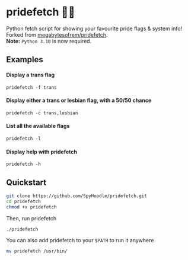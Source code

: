 # pridefetch 🏳️‍⚧️
Python fetch script for showing your favourite pride flags & system info!<br>
Forked from [megabytesofrem/pridefetch](https://github.com/megabytesofrem/pridefetch).<br>
**Note:** `Python 3.10` is now required.

## Examples
#### Display a trans flag
`pridefetch -f trans`

#### Display either a trans or lesbian flag, with a 50/50 chance
`pridefetch -c trans,lesbian`

#### List all the available flags
`pridefetch -l`

#### Display help with pridefetch
`pridefetch -h`

## Quickstart
```bash
git clone https://github.com/SpyHoodle/pridefetch.git
cd pridefetch
chmod +x pridefetch
```
Then, run pridefetch
```bash
./pridefetch
```
You can also add pridefetch to your `$PATH` to run it anywhere<br>
```bash
mv pridefetch /usr/bin/
```
